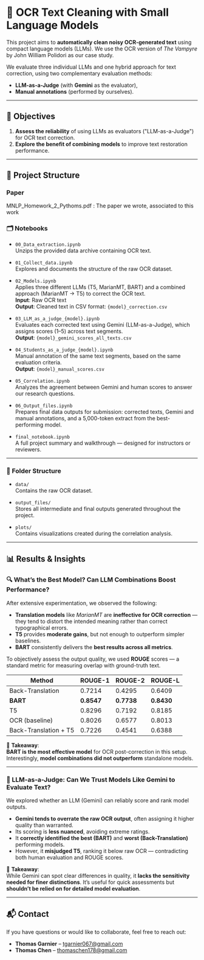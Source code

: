 # 🧹 OCR Text Cleaning with Small Language Models

This project aims to **automatically clean noisy OCR-generated text** using compact language models (LLMs). We use the OCR version of *The Vampyre* by John William Polidori as our case study.

We evaluate three individual LLMs and one hybrid approach for text correction, using two complementary evaluation methods:
- **LLM-as-a-Judge** (with **Gemini** as the evaluator),
- **Manual annotations** (performed by ourselves).

---

## 🎯 Objectives

1. **Assess the reliability** of using LLMs as evaluators ("LLM-as-a-Judge") for OCR text correction.
2. **Explore the benefit of combining models** to improve text restoration performance.

---

## 📁 Project Structure

### Paper

MNLP_Homework_2_Pythoms.pdf : The paper we wrote, associated to this work

### 🗂 Notebooks

- `00_Data_extraction.ipynb`  
  Unzips the provided data archive containing OCR text.

- `01_Collect_data.ipynb`  
  Explores and documents the structure of the raw OCR dataset.

- `02_Models.ipynb`  
  Applies three different LLMs (T5, MarianMT, BART) and a combined approach (MarianMT → T5) to correct the OCR text.  
  **Input**: Raw OCR text  
  **Output**: Cleaned text in CSV format: `{model}_correction.csv`

- `03_LLM_as_a_judge_{model}.ipynb`  
  Evaluates each corrected text using Gemini (LLM-as-a-Judge), which assigns scores (1–5) across text segments.  
  **Output**: `{model}_gemini_scores_all_texts.csv`

- `04_Students_as_a_judge_{model}.ipynb`  
  Manual annotation of the same text segments, based on the same evaluation criteria.  
  **Output**: `{model}_manual_scores.csv`

- `05_Correlation.ipynb`  
  Analyzes the agreement between Gemini and human scores to answer our research questions.

- `06_Output_files.ipynb`  
  Prepares final data outputs for submission: corrected texts, Gemini and manual annotations, and a 5,000-token extract from the best-performing model.

- `final_notebook.ipynb`  
  A full project summary and walkthrough — designed for instructors or reviewers.

---

### 📂 Folder Structure

- `data/`  
  Contains the raw OCR dataset.

- `output_files/`  
  Stores all intermediate and final outputs generated throughout the project.

- `plots/`  
  Contains visualizations created during the correlation analysis.

---

## 📊 Results & Insights

### 🔍 What’s the Best Model? Can LLM Combinations Boost Performance?

After extensive experimentation, we observed the following:

- **Translation models** like *MarianMT* are **ineffective for OCR correction** — they tend to distort the intended meaning rather than correct typographical errors.
- **T5** provides **moderate gains**, but not enough to outperform simpler baselines.
- **BART** consistently delivers the **best results across all metrics**.

To objectively assess the output quality, we used **ROUGE** scores — a standard metric for measuring overlap with ground-truth text.

| **Method**               | **ROUGE-1** | **ROUGE-2** | **ROUGE-L** |
|--------------------------|-------------|-------------|-------------|
| Back-Translation         | 0.7214      | 0.4295      | 0.6409      |
| **BART**                 | **0.8547**  | **0.7738**  | **0.8430**  |
| T5                       | 0.8296      | 0.7192      | 0.8185      |
| OCR (baseline)           | 0.8026      | 0.6577      | 0.8013      |
| Back-Translation + T5    | 0.7226      | 0.4541      | 0.6388      |

📌 **Takeaway**:  
**BART is the most effective model** for OCR post-correction in this setup. Interestingly, **model combinations did not outperform** standalone models.

---

### 🧠 LLM-as-a-Judge: Can We Trust Models Like Gemini to Evaluate Text?

We explored whether an LLM (Gemini) can reliably score and rank model outputs.

- **Gemini tends to overrate the raw OCR output**, often assigning it higher quality than warranted.
- Its scoring is **less nuanced**, avoiding extreme ratings.
- It **correctly identified the best (BART)** and **worst (Back-Translation)** performing models.
- However, it **misjudged T5**, ranking it below raw OCR — contradicting both human evaluation and ROUGE scores.

📌 **Takeaway**:  
While Gemini can spot clear differences in quality, it **lacks the sensitivity needed for finer distinctions**. It’s useful for quick assessments but **shouldn’t be relied on for detailed model evaluation**.

---

## 📬 Contact

If you have questions or would like to collaborate, feel free to reach out:

- **Thomas Garnier** – tgarnier067@gmail.com  
- **Thomas Chen** – thomaschen178@gmail.com

